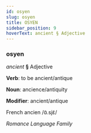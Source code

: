 ```yaml
---
id: osyen
slug: osyen
title: OSYEN
sidebar_position: 9
hoverText: ancient § Adjective
---
```


### osyen

*ancient* **§** Adjective

**Verb**: to be ancient/antique

**Noun**: ancience/antiquity

**Modifier**: ancient/antique

French ancien /ɑ̃.sjɛ̃/

*Romance Language Family*